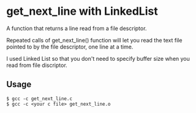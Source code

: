 # get_next_line with LinkedList

A function that returns a line read from a file descriptor.

Repeated calls of get_next_line() function will let you read the text file pointed to by the file descriptor, one line at a time.

I used Linked List so that you don't need to specify buffer size when you read from file discriptor.

## Usage
```
$ gcc -c get_next_line.c
$ gcc -c <your c file> get_next_line.o
```
